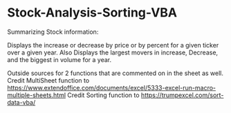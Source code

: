 # Stock-Analysis-Sorting-VBA
Summarizing Stock information:

Displays the increase or decrease by price or by percent for a given ticker over a given year. Also Displays the largest movers in increase, Decrease, and the biggest in volume for a year.

Outside sources for 2 functions that are commented on in the sheet as well.
Credit MultiSheet function to https://www.extendoffice.com/documents/excel/5333-excel-run-macro-multiple-sheets.html
Credit Sorting function to https://trumpexcel.com/sort-data-vba/


